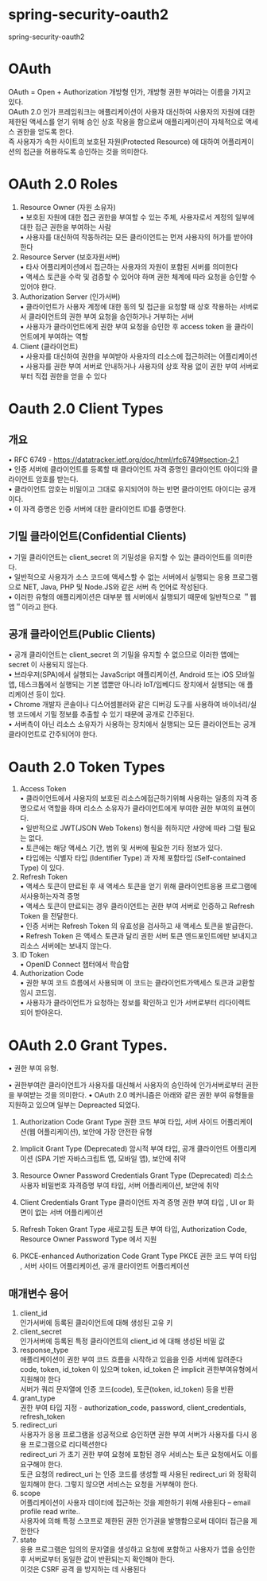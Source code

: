 # spring-security-oauth2
spring-security-oauth2


# OAuth
OAuth = Open + Authorization
개방형 인가, 개방형 권한 부여라는 이름을 가지고 있다.  
OAuth 2.0 인가 프레임워크는 애플리케이션이 사용자 대신하여 사용자의 자원에 대한 제한된 액세스를 얻기 위해 승인 상호 작용을 함으로써
애플리케이션이 자체적으로 액세스 권한을 얻도록 한다.  
즉 사용자가 속한 사이트의 보호된 자원(Protected Resource) 에 대하여 어플리케이션의 접근을 허용하도록 승인하는 것을 의미한다.

# OAuth 2.0 Roles 
1. Resource Owner (자원 소유자)  
• 보호된 자원에 대한 접근 권한을 부여할 수 있는 주체, 사용자로서 계정의 일부에 대한 접근 권한을 부여하는 사람  
• 사용자를 대신하여 작동하려는 모든 클라이언트는 먼저 사용자의 허가를 받아야 한다  
2. Resource Server (보호자원서버)  
• 타사 어플리케이션에서 접근하는 사용자의 자원이 포함된 서버를 의미한다  
• 액세스 토큰을 수락 및 검증할 수 있어야 하며 권한 체계에 따라 요청을 승인할 수 있어야 한다.   
3. Authorization Server (인가서버)  
• 클라이언트가 사용자 계정에 대한 동의 및 접근을 요청할 때 상호 작용하는 서버로서 클라이언트의 권한 부여 요청을 승인하거나 거부하는 서버  
• 사용자가 클라이언트에게 권한 부여 요청을 승인한 후 access token 을 클라이언트에게 부여하는 역할  
4. Client (클라이언트)  
• 사용자를 대신하여 권한을 부여받아 사용자의 리소스에 접근하려는 어플리케이션  
• 사용자를 권한 부여 서버로 안내하거나 사용자의 상호 작용 없이 권한 부여 서버로부터 직접 권한을 얻을 수 있다  

# Oauth 2.0 Client Types
## 개요  
• RFC 6749 - https://datatracker.ietf.org/doc/html/rfc6749#section-2.1  
• 인증 서버에 클라이언트를 등록할 때 클라이언트 자격 증명인 클라이언트 아이디와 클라이언트 암호를 받는다.  
• 클라이언트 암호는 비밀이고 그대로 유지되어야 하는 반면 클라이언트 아이디는 공개이다.   
• 이 자격 증명은 인증 서버에 대한 클라이언트 ID를 증명한다.  
## 기밀 클라이언트(Confidential Clients)  
• 기밀 클라이언트는 client_secret 의 기밀성을 유지할 수 있는 클라이언트를 의미한다.  
• 일반적으로 사용자가 소스 코드에 액세스할 수 없는 서버에서 실행되는 응용 프로그램으로 NET, Java, PHP 및 Node.JS와 같은 서버 측 언어로 작성된다.  
• 이러한 유형의 애플리케이션은 대부분 웹 서버에서 실행되기 때문에 일반적으로 ＂웹 앱＂이라고 한다.  
## 공개 클라이언트(Public Clients)  
• 공개 클라이언트는 client_secret 의 기밀을 유지할 수 없으므로 이러한 앱에는 secret 이 사용되지 않는다.   
• 브라우저(SPA)에서 실행되는 JavaScript 애플리케이션, Android 또는 iOS 모바일 앱, 데스크톱에서 실행되는 기본 앱뿐만 아니라 IoT/임베디드 장치에서 실행되는 애
플리케이션 등이 있다.  
• Chrome 개발자 콘솔이나 디스어셈블러와 같은 디버깅 도구를 사용하여 바이너리/실행 코드에서 기밀 정보를 추출할 수 있기 때문에 공개로 간주된다.  
• 서버측이 아닌 리소스 소유자가 사용하는 장치에서 실행되는 모든 클라이언트는 공개 클라이언트로 간주되어야 한다.  

# Oauth 2.0 Token Types 

1. Access Token  
• 클라이언트에서 사용자의 보호된 리소스에접근하기위해 사용하는 일종의 자격 증명으로서 역할을 하며 리소스 소유자가 클라이언트에게 부여한 권한 부여의 표현이다.  
• 일반적으로 JWT(JSON Web Tokens) 형식을 취하지만 사양에 따라 그럴 필요는 없다.  
• 토큰에는 해당 액세스 기간, 범위 및 서버에 필요한 기타 정보가 있다.  
• 타입에는 식별자 타입 (Identifier Type) 과 자체 포함타입 (Self-contained Type) 이 있다.  
2. Refresh Token  
• 액세스 토큰이 만료된 후 새 액세스 토큰을 얻기 위해 클라이언트응용 프로그램에서사용하는자격 증명  
• 액세스 토큰이 만료되는 경우 클라이언트는 권한 부여 서버로 인증하고 Refresh Token 을 전달한다.  
• 인증 서버는 Refresh Token 의 유효성을 검사하고 새 액세스 토큰을 발급한다.  
• Refresh Token 은 액세스 토큰과 달리 권한 서버 토큰 엔드포인트에만 보내지고 리소스 서버에는 보내지 않는다.  
3. ID Token  
• OpenID Connect 챕터에서 학습함  
4. Authorization Code  
• 권한 부여 코드 흐름에서 사용되며 이 코드는 클라이언트가액세스 토큰과 교환할 임시 코드임.  
• 사용자가 클라이언트가 요청하는 정보를 확인하고 인가 서버로부터 리다이렉트 되어 받아온다.  

# OAuth 2.0 Grant Types. 
• 권한 부여 유형.  

• 권한부여란 클라이언트가 사용자를 대신해서 사용자의 승인하에 인가서버로부터 권한을 부여받는 것을 의미한다. 
• OAuth 2.0 메커니즘은 아래와 같은 권한 부여 유형들을 지원하고 있으며 일부는 Depreacted 되었다. 
1. Authorization Code Grant Type
   권한 코드 부여 타입, 서버 사이드 어플리케이션(웹 어플리케이션), 보안에 가장 안전한 유형

2. Implicit Grant Type (Deprecated)
   암시적 부여 타입, 공개 클라이언트 어플리케이션 (SPA 기반 자바스크립트 앱, 모바일 앱), 보안에 취약

3. Resource Owner Password Credentials Grant Type (Deprecated)
   리소스 사용자 비밀번호 자격증명 부여 타입, 서버 어플리케이션, 보안에 취약

4. Client Credentials Grant Type
   클라이언트 자격 증명 권한 부여 타입 , UI or 화면이 없는 서버 어플리케이션

5. Refresh Token Grant Type
   새로고침 토큰 부여 타입, Authorization Code, Resource Owner Password Type 에서 지원

6. PKCE-enhanced Authorization Code Grant Type
   PKCE 권한 코드 부여 타입 , 서버 사이드 어플리케이션, 공개 클라이언트 어플리케이션
   
## 매개변수 용어  
1) client_id  
   인가서버에 등록된 클라이언트에 대해 생성된 고유 키  
2) client_secret  
   인가서버에 등록된 특정 클라이언트의 client_id 에 대해 생성된 비밀 값  
3) response_type  
   애플리케이션이 권한 부여 코드 흐름을 시작하고 있음을 인증 서버에 알려준다  
   code, token, id_token 이 있으며 token, id_token 은 implicit 권한부여유형에서 지원해야 한다  
   서버가 쿼리 문자열에 인증 코드(code), 토큰(token, id_token) 등을 반환  
4) grant_type  
   권한 부여 타입 지정 - authorization_code, password, client_credentials, refresh_token  
5) redirect_uri  
   사용자가 응용 프로그램을 성공적으로 승인하면 권한 부여 서버가 사용자를 다시 응용 프로그램으로 리디렉션한다  
   redirect_uri 가 초기 권한 부여 요청에 포함된 경우 서비스는 토큰 요청에서도 이를 요구해야 한다.   
   토큰 요청의 redirect_uri 는 인증 코드를 생성할 때 사용된 redirect_uri 와 정확히 일치해야 한다. 그렇지 않으면 서비스는 요청을 거부해야 한다.  
6) scope  
   어플리케이션이 사용자 데이터에 접근하는 것을 제한하기 위해 사용된다 – email profile read write..  
   사용자에 의해 특정 스코프로 제한된 권한 인가권을 발행함으로써 데이터 접근을 제한한다  
7) state  
   응용 프로그램은 임의의 문자열을 생성하고 요청에 포함하고 사용자가 앱을 승인한 후 서버로부터 동일한 값이 반환되는지 확인해야 한다.   
   이것은 CSRF 공격 을 방지하는 데 사용된다  
